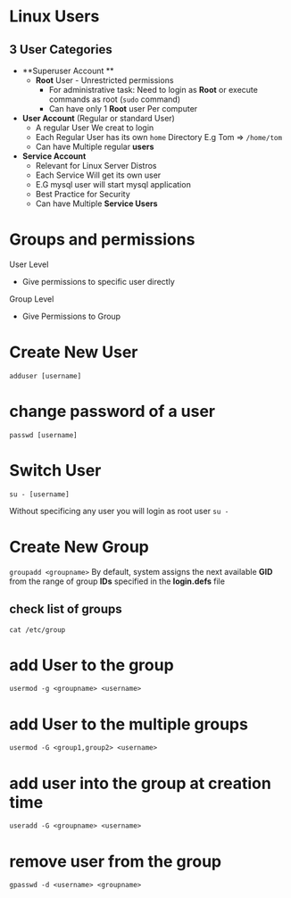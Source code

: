 # Linux Users

## 3 User Categories
 - **Superuser Account **  
    - **Root** User - Unrestricted permissions
      - For administrative task: Need to login as **Root** or execute commands as root (`sudo` command)
      - Can have only 1 **Root** user Per computer
  - **User Account** (Regular or standard User)
    - A regular User We creat to login
    - Each Regular User has its own `home` Directory E.g Tom => `/home/tom`
    - Can have Multiple regular **users** 
  - **Service Account**
    - Relevant for Linux Server Distros
    - Each Service Will get its own user
    - E.G mysql user will start mysql application
    - Best Practice for Security
    - Can have Multiple **Service Users**

# Groups and permissions
User Level
- Give permissions to specific user directly

Group Level
- Give Permissions to Group

# Create New User 
`adduser [username]`
# change password of a user
`passwd [username]`

# Switch User
`su - [username]`

Without specificing any user you will login as root user `su -`

# Create New Group
`groupadd <groupname>`
By default, system assigns the next available **GID** from the range of group **IDs** specified in the **login.defs** file
## check list of groups
`cat /etc/group` 

# add User to the group
`usermod -g <groupname> <username>`
# add User to the multiple groups
`usermod -G <group1,group2> <username>`

# add user into the group at creation time
`useradd -G <groupname> <username>`

# remove user from the group
`gpasswd -d <username> <groupname>`
